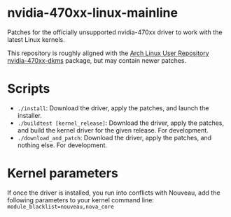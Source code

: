 nvidia-470xx-linux-mainline
===========================
Patches for the officially unsupported nvidia-470xx driver to work with the latest Linux kernels.

This repository is roughly aligned with the [Arch Linux User Repository nvidia-470xx-dkms](https://aur.archlinux.org/packages/nvidia-470xx-dkms) package, but may contain newer patches.

# Scripts

* `./install`: Download the driver, apply the patches, and launch the installer.
* `./buildtest [kernel_release]`: Download the driver, apply the patches, and build the kernel driver for the given release. For development.
* `./download_and_patch`: Download the driver, apply the patches, and nothing else. For development.

# Kernel parameters

If once the driver is installed, you run into conflicts with Nouveau, add the following parameters to your kernel command line: `module_blacklist=nouveau,nova_core`
